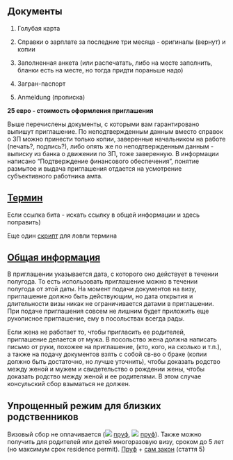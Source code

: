 ## Документы
 
1. Голубая карта

2. Справки о зарплате за последние три месяца - оригиналы (вернут) и копии

3. Заполненная анкета (или распечатать, либо на месте заполнить, бланки есть на месте, но тогда придти пораньше надо)

4. Загран-паспорт 

5. Anmeldung (прописка)

**25 евро - стоимость оформления приглашения**

Выше перечислены документы, с которыми вам гарантировано выпишут приглашение.
По неподтвержденным данным вместо справок о ЗП можно принести только копии, заверенные начальником на работе (печать?, подпись?), либо опять же по неподтвержденным данным - выписку из банка о движении по ЗП, тоже заверенную. В информации написано “Подтверждение финансового обеспечения”, понятие размытое и выдача приглашения отдается на усмотрение субъективного работника амта.

## [Термин](https://service.berlin.de/terminvereinbarung/termin/tag.php?termin=1&dienstleister=121918&anliegen[]=120691&herkunft=1) 

Если ссылка бита - искать ссылку в общей информации и здесь поправить) 

Еще один [скрипт](https://gist.github.com/globalundo/b0e8f88f110cc54fdb71) для ловли термина


## [Общая информация](https://service.berlin.de/dienstleistung/120691/)
В приглашении указывается дата, с которого оно действует в течении полугода. То есть использовать приглашение можно в течении полугода от этой даты. На момент подачи документов на визу, приглашение должно быть действующим, но дата открытия и длительности визы никак не ограничивается датами в приглашении. При подаче приглашения совсем не лишним будет приложить еще рукописное приглашение, ему в посольствах всегда рады.

Если жена не работает то, чтобы пригласить ее родителей, приглашение делается от мужа. В посольство жена должна написать письмо от руки, похожее на приглашение, (кто, кого, на сколько и т.п.), а также на подачу документов взять с собой св-во о браке (копии должно быть достаточно, но лучше уточнить), чтобы доказать родство между женой и мужем и свидетельство о рождении жены, чтобы доказать родство между женой и ее родителями. В этом случае консульский сбор взыматься не должен.

## Упрощенный режим для близких родственников
Визовый сбор не оплачивается (![](https://raw.githubusercontent.com/ewgRa/de_faq/master/ua.gif) [пруф](http://www.kiew.diplo.de/Vertretung/kiew/uk/05/Visa/Antragstellungen/Gebuehr.html),  ![](https://raw.githubusercontent.com/ewgRa/de_faq/master/ru.gif) [пруф](http://www.germania.diplo.de/contentblob/4227270/Daten/4271962/besuchsreisen_nahe_verwandte.pdf)).  Также можно получить для родителей или детей многоразовую визу, сроком до 5 лет (но максимум срок residence permit). [Пруф](http://www.kiew.diplo.de/Vertretung/kiew/uk/05/Visa/FAQ-neu/FAQ__Visumserleichterungsabkommen.html#topic20) + [сам закон](http://zakon4.rada.gov.ua/laws/show/994_850) (стаття 5)

